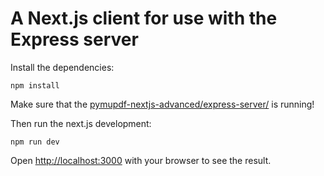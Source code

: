# A Next.js client for use with the Express server

Install the dependencies:

	npm install

Make sure that the [pymupdf-nextjs-advanced/express-server/](../express-server/) is running!

Then run the next.js development:

	npm run dev

Open [http://localhost:3000](http://localhost:3000) with your browser to see
the result.
